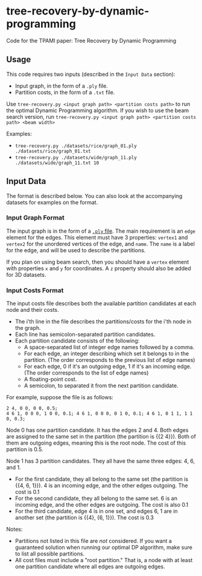 # tree-recovery-by-dynamic-programming
Code for the TPAMI paper: Tree Recovery by Dynamic Programming

## Usage
This code requires two inputs (described in the `Input Data` section):
* Input graph, in the form of a `.ply` file.
* Partition costs, in the form of a `.txt` file.

Use `tree-recovery.py <input graph path> <partition costs path>` to run the optimal Dynamic Programming algorithm. If you wish to use the beam search version, run `tree-recovery.py <input graph path> <partition costs path> <beam width>`

Examples:
* `tree-recovery.py ./datasets/rice/graph_01.ply ./datasets/rice/graph_01.txt`
* `tree-recovery.py ./datasets/wide/graph_11.ply ./datasets/wide/graph_11.txt 10`

## Input Data

The format is described below. You can also look at the accompanying datasets for examples on the format. 

### Input Graph Format
The input graph is in the form of a [`.ply` file](https://en.wikipedia.org/wiki/PLY_(file_format)). The main requirement is an `edge` element for the edges. This element must have 3 properties: `vertex1` and `vertex2` for the unordered vertices of the edge, and `name`. The `name` is a label for the edge, and will be used to describe the partitions. 

If you plan on using beam search, then you should have a `vertex` element with properties `x` and `y` for coordinates. A `z` property should also be added for 3D datasets.

### Input Costs Format
The input costs file describes both the available partition candidates at each node and their costs.
* The i'th line in the file describes the partitions/costs for the i'th node in the graph.
* Each line has semicolon-separated partition candidates.
* Each partition candidate consists of the following:
  * A space-separated list of integer edge names followed by a comma.
  * For each edge, an integer describing which set it belongs to in the partition. (The order corresponds to the previous list of edge names)
  * For each edge, 0 if it's an outgoing edge, 1 if it's an incoming edge. (The order corresponds to the list of edge names)
  * A floating-point cost.
  * A semicolon, to separated it from the next partition candidate.

For example, suppose the file is as follows:

    2 4, 0 0, 0 0, 0.5;
    4 6 1, 0 0 0, 1 0 0, 0.1; 4 6 1, 0 0 0, 0 1 0, 0.1; 4 6 1, 0 1 1, 1 1 0, 0.3;

Node 0 has one partition candidate. It has the edges 2 and 4. Both edges are assigned to the same set in the partition (the partition is {{2 4}}). Both of them are outgoing edges, meaning this is the root node. The cost of this partition is 0.5. 

Node 1 has 3 partition candidates. They all have the same three edges: 4, 6, and 1.
* For the first candidate, they all belong to the same set (the partition is {{4, 6, 1}}). 4 is an incoming edge, and the other edges outgoing. The cost is 0.1
* For the second candidate, they all belong to the same set. 6 is an incoming edge, and the other edges are outgoing. The cost is also 0.1
* For the third candidate, edge 4 is in one set, and edges 6, 1 are in another set (the partition is {{4}, {6, 1}}). The cost is 0.3

Notes:
* Partitions not listed in this file are *not* considered. If you want a guaranteed solution when running our optimal DP algorithm, make sure to list all possible partitions.
* All cost files must include a "root partition." That is, a node with at least one partition candidate where all edges are outgoing edges.
